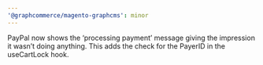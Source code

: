 ```yaml
---
'@graphcommerce/magento-graphcms': minor
---
```


PayPal now shows the ‘processing payment’ message giving the impression it wasn’t doing anything. This adds the check for the PayerID in the useCartLock hook.
